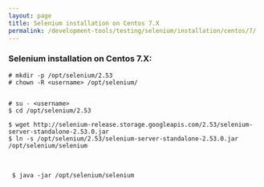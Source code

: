 ```yaml
---
layout: page
title: Selenium installation on Centos 7.X
permalink: /development-tools/testing/selenium/installation/centos/7/
---
```



### Selenium installation on Centos 7.X:


    # mkdir -p /opt/selenium/2.53
    # chown -R <username> /opt/selenium/


    # su - <username>
    $ cd /opt/selenium/2.53

    $ wget http://selenium-release.storage.googleapis.com/2.53/selenium-server-standalone-2.53.0.jar
    $ ln -s /opt/selenium/2.53/selenium-server-standalone-2.53.0.jar /opt/selenium/selenium


<br/>

<!--

<br/>



    $ vi ~/.bash_profile

<br/>

after

    # User specific environment and startup programs

<br/>

	#### SELENIUM 2.53 #######################

		export SELENIUM_HOME=/opt/selenium
		export PATH=${SELENIUM_HOME}/:$PATH

	#### SELENIUM 2.53 #######################

<br/>


     $ source ~/.bash_profile

-->

     $ java -jar /opt/selenium/selenium
